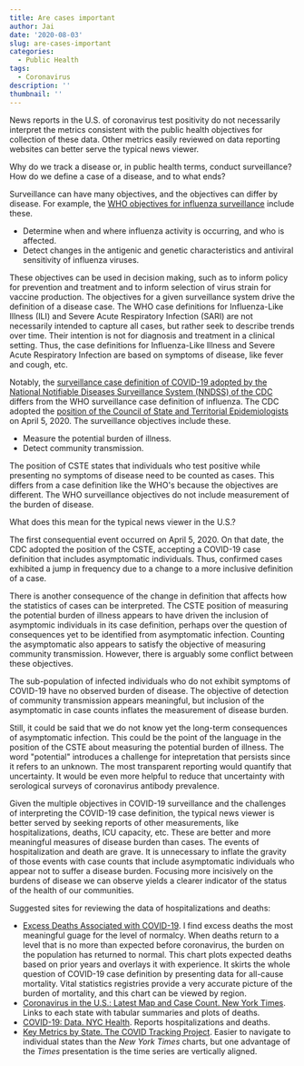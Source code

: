 ```yaml
---
title: Are cases important
author: Jai
date: '2020-08-03'
slug: are-cases-important
categories:
  - Public Health
tags:
  - Coronavirus
description: ''
thumbnail: ''
---
```


News reports in the U.S. of coronavirus test positivity do not necessarily interpret the metrics consistent with the public health objectives for collection of these data. Other metrics easily reviewed on data reporting websites can better serve the typical news viewer.

Why do we track a disease or, in public health terms, conduct surveillance? How do we define a case of a disease, and to what ends?

Surveillance can have many objectives, and the objectives can differ by disease. For example, the [WHO objectives for influenza surveillance](https://www.who.int/influenza/resources/documents/WHO_Epidemiological_Influenza_Surveillance_Standards_2014.pdf) include these.

- Determine when and where influenza activity is occurring, and who is affected.
- Detect changes in the antigenic and genetic characteristics and antiviral sensitivity of influenza viruses.

These objectives can be used in decision making, such as to inform policy for prevention and treatment and to inform selection of virus strain for vaccine production. The objectives for a given surveillance system drive the definition of a disease case. The WHO case definitions for Influenza-Like Illness (ILI) and Severe Acute Respiratory Infection (SARI) are not necessarily intended to capture all cases, but rather seek to describe trends over time. Their intention is not for diagnosis and treatment in a clinical setting. Thus, the case definitions for Influenza-Like Illness and Severe Acute Respiratory Infection are based on symptoms of disease, like fever and cough, etc.

Notably, the [surveillance case definition of COVID-19 adopted by the National Notifiable Diseases Surveillance System (NNDSS) of the CDC](https://wwwn.cdc.gov/nndss/conditions/coronavirus-disease-2019-covid-19/case-definition/2020/) differs from the WHO surveillance case definition of influenza. The CDC adopted the [position of the Council of State and Territorial Epidemiologists](https://cdn.ymaws.com/www.cste.org/resource/resmgr/2020ps/interim-20-id-01_covid-19.pdf) on April 5, 2020. The surveillance objectives include these.

- Measure the potential burden of illness.
- Detect community transmission.

The position of CSTE states that individuals who test positive while presenting no symptoms of disease need to be counted as cases. This differs from a case definition like the WHO's because the objectives are different. The WHO surveillance objectives do not include measurement of the burden of disease.

What does this mean for the typical news viewer in the U.S.?

The first consequential event occurred on April 5, 2020. On that date, the CDC adopted the position of the CSTE, accepting a COVID-19 case definition that includes asymptomatic individuals. Thus, confirmed cases exhibited a jump in frequency due to a change to a more inclusive definition of a case.

There is another consequence of the change in definition that affects how the statistics of cases can be interpreted. The CSTE position of measuring the potential burden of illness appears to have driven the inclusion of asymptomic individuals in its case definition, perhaps over the question of consequences yet to be identified from asymptomatic infection. Counting the asymptomatic also appears to satisfy the objective of measuring community transmission. However, there is arguably some conflict between these objectives.

The sub-population of infected individuals who do not exhibit symptoms of COVID-19 have no observed burden of disease. The objective of detection of community transmission appears meaningful, but inclusion of the asymptomatic in case counts inflates the measurement of disease burden.

Still, it could be said that we do not know yet the long-term consequences of asymptomatic infection. This could be the point of the language in the position of the CSTE about measuring the potential burden of illness. The word "potential" introduces a challenge for intepretation that persists since it refers to an unknown. The most transparent reporting would quantify that uncertainty. It would be even more helpful to reduce that uncertainty with serological surveys of coronavirus antibody prevalence.

Given the multiple objectives in COVID-19 surveillance and the challenges of interpreting the COVID-19 case definition, the typical news viewer is better served by seeking reports of other measurements, like hospitalizations, deaths, ICU capacity, etc. These are better and more meaningful measures of disease burden than cases. The events of hospitalization and death are grave. It is unnecessary to inflate the gravity of those events with case counts that include asymptomatic individuals who appear not to suffer a disease burden. Focusing more incisively on the burdens of disease we can observe yields a clearer indicator of the status of the health of our communities.

Suggested sites for reviewing the data of hospitalizations and deaths:

- [Excess Deaths Associated with COVID-19](https://www.cdc.gov/nchs/nvss/vsrr/covid19/excess_deaths.htm). I find excess deaths the most meaningful guage for the level of normalcy. When deaths return to a level that is no more than expected before coronavirus, the burden on the population has returned to normal. This chart plots expected deaths based on prior years and overlays it with experience. It skirts the whole question of COVID-19 case definition by presenting data for all-cause mortality. Vital statistics registries provide a very accurate picture of the burden of mortality, and this chart can be viewed by region.
- [Coronavirus in the U.S.: Latest Map and Case Count. New York Times](https://www.nytimes.com/interactive/2020/us/coronavirus-us-cases.html). Links to each state with tabular summaries and plots of deaths.
- [COVID-19: Data. NYC Health](https://www1.nyc.gov/site/doh/covid/covid-19-data.page). Reports hospitalizations and deaths.
- [Key Metrics by State. The COVID Tracking Project](https://covidtracking.com/data/charts/all-metrics-per-state). Easier to navigate to individual states than the *New York Times* charts, but one advantage of the *Times* presentation is the time series are vertically aligned.